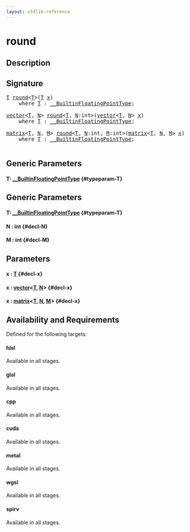 ```yaml
---
layout: stdlib-reference
---
```


# round

## Description





## Signature 

<pre>
<a href="/stdlib-reference/global-decls/round#typeparam-T" class="code_type">T</a> <a href="/stdlib-reference/global-decls/round">round</a>&lt;<a href="/stdlib-reference/global-decls/round#typeparam-T" class="code_type">T</a>&gt;(<a href="/stdlib-reference/global-decls/round#typeparam-T" class="code_type">T</a> <a href="/stdlib-reference/global-decls/round#decl-x" class="code_param">x</a>)
    <span class='code_keyword'>where</span> <a href="/stdlib-reference/global-decls/round#typeparam-T" class="code_type">T</a> : <a href="/stdlib-reference/interfaces/BuiltinFloatingPointType/index">__BuiltinFloatingPointType</a>;

<a href="/stdlib-reference/types/vector/index">vector</a>&lt;<a href="/stdlib-reference/types/vector/index#typeparam-T" class="code_type">T</a>, <a href="/stdlib-reference/types/vector/index#decl-N" class="code_var">N</a>&gt; <a href="/stdlib-reference/global-decls/round">round</a>&lt;<a href="/stdlib-reference/global-decls/round#typeparam-T" class="code_type">T</a>, <a href="/stdlib-reference/global-decls/round#decl-N" class="code_var">N</a>:<span class="code_keyword">int</span>&gt;(<a href="/stdlib-reference/types/vector/index">vector</a>&lt;<a href="/stdlib-reference/types/vector/index#typeparam-T" class="code_type">T</a>, <a href="/stdlib-reference/types/vector/index#decl-N" class="code_var">N</a>&gt; <a href="/stdlib-reference/global-decls/round#decl-x" class="code_param">x</a>)
    <span class='code_keyword'>where</span> <a href="/stdlib-reference/global-decls/round#typeparam-T" class="code_type">T</a> : <a href="/stdlib-reference/interfaces/BuiltinFloatingPointType/index">__BuiltinFloatingPointType</a>;

<a href="/stdlib-reference/types/matrix/index">matrix</a>&lt;<a href="/stdlib-reference/types/matrix/T" class="code_type">T</a>, <a href="/stdlib-reference/types/matrix/index#decl-N" class="code_var">N</a>, <a href="/stdlib-reference/types/matrix/index#decl-M" class="code_var">M</a>&gt; <a href="/stdlib-reference/global-decls/round">round</a>&lt;<a href="/stdlib-reference/global-decls/round#typeparam-T" class="code_type">T</a>, <a href="/stdlib-reference/global-decls/round#decl-N" class="code_var">N</a>:<span class="code_keyword">int</span>, <a href="/stdlib-reference/global-decls/round#decl-M" class="code_var">M</a>:<span class="code_keyword">int</span>&gt;(<a href="/stdlib-reference/types/matrix/index">matrix</a>&lt;<a href="/stdlib-reference/types/matrix/T" class="code_type">T</a>, <a href="/stdlib-reference/types/matrix/index#decl-N" class="code_var">N</a>, <a href="/stdlib-reference/types/matrix/index#decl-M" class="code_var">M</a>&gt; <a href="/stdlib-reference/global-decls/round#decl-x" class="code_param">x</a>)
    <span class='code_keyword'>where</span> <a href="/stdlib-reference/global-decls/round#typeparam-T" class="code_type">T</a> : <a href="/stdlib-reference/interfaces/BuiltinFloatingPointType/index">__BuiltinFloatingPointType</a>;

</pre>

## Generic Parameters

#### T: [\_\_BuiltinFloatingPointType](/stdlib-reference/interfaces/BuiltinFloatingPointType/index) {#typeparam-T}

## Generic Parameters

#### T: [\_\_BuiltinFloatingPointType](/stdlib-reference/interfaces/BuiltinFloatingPointType/index) {#typeparam-T}
#### N  : int {#decl-N}
#### M  : int {#decl-M}

## Parameters

#### x  : [T](/stdlib-reference/global-decls/round#typeparam-T) {#decl-x}
#### x  : [vector](/stdlib-reference/types/vector/index)\<[T](/stdlib-reference/types/vector/index#typeparam-T), [N](/stdlib-reference/types/vector/index#decl-N)\> {#decl-x}
#### x  : [matrix](/stdlib-reference/types/matrix/index)\<[T](/stdlib-reference/types/matrix/T), [N](/stdlib-reference/types/matrix/index#decl-N), [M](/stdlib-reference/types/matrix/index#decl-M)\> {#decl-x}

## Availability and Requirements

Defined for the following targets:

#### hlsl
Available in all stages.

#### glsl
Available in all stages.

#### cpp
Available in all stages.

#### cuda
Available in all stages.

#### metal
Available in all stages.

#### wgsl
Available in all stages.

#### spirv
Available in all stages.



